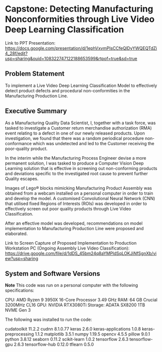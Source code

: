 # Capstone: Detecting Manufacturing Nonconformities through Live Video Deep Learning Classification<br>

Link to PPT Presentation: https://docs.google.com/presentation/d/1ephVxvmPIsCCfeQlDyYWQEQTdZi4_28f/edit?usp=sharing&ouid=108322747122188653599&rtpof=true&sd=true

## Problem Statement

To implement a Live Video Deep Learning Classification Model to effectively detect product defects and procedural non-conformities in the Manufacturing Production Line.

## Executive Summary

As a Manufacturing Quality Data Scientist, I, together with a task force, was tasked to investigate a Customer return merchandise authorization (RMA) event relating to a defect in one of our newly released products. Upon investigation, we found that there was a random periodical procedure non-conformance which was undetected and led to the Customer receiving the poor-quality product.

In the interim while the Manufacturing Process Engineer devise a more permanent solution, I was tasked to produce a Computer Vision Deep Learning solution that is effective in screening out non-conforming products and deviations specific to the investigated root cause to prevent further Quality escapes.

Images of Lego® blocks mimicking Manufacturing Product Assembly was obtained from a webcam installed on a personal computer in order to train and develop the model. A customised Convolutional Neural Network (CNN) that utilised fixed Regions of Interests (ROIs) was developed in order to effectively screen out poor quality products through Live Video Classification.

After an effective model was developed, recommendations on model implementation to Manufacturing Production Line were proposed and elaborated.

Link to Screen Capture of Proposed Implementation to Production Workstation PC (Ongoing Assembly Live Video Classification): https://drive.google.com/file/d/1dDS_45bm24q8aYMPldSqLOKJiNfSgnXb/view?usp=sharing


## System and Software Versions
**Note**
This code was run on a personal computer with the following specifications:

CPU: AMD Ryzen 9 3950X 16-Core Processor 3.49 GHz
RAM: 64 GB Crucial 3200MHz CL16
GPU: NVIDIA RTX3080Ti
Storage: ADATA SX8200 1TB NVME Gen 3

The following was installed to run the code:

cudatoolkit 11.2.2
cudnn 8.1.0.77
keras 2.6.0
keras-applications 1.0.8
keras-preprocessing 1.1.2
matplotlib 3.5.1
numpy 1.19.5
opencv 4.5.5
pillow 9.0.1
python 3.8.12
seaborn 0.11.2
scikit-learn 1.0.2
tensorflow 2.6.3
tensorflow-gpu 2.6.3
tensorflow-hub 0.12.0
tflearn 0.5.0